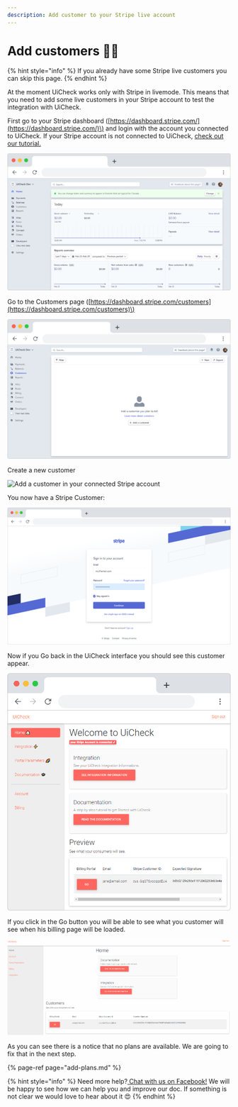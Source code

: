 ```yaml
---
description: Add customer to your Stripe live account
---
```


# Add customers 🙋‍♀️

{% hint style="info" %}
If you already have some Stripe live customers you can skip this page.
{% endhint %}

At the moment UiCheck works only with Stripe in livemode. This means that you need to add some live customers in your Stripe account to test the integration with UiCheck. 

First go to your Stripe dashboard \([https://dashboard.stripe.com/](https://dashboard.stripe.com/)\) and login with the account you connected to UiCheck. If your Stripe account is not connected to UiCheck, [check out our tutorial.](../create-an-account/connect-your-stripe-account.md)

![Stripe Dashboard](../.gitbook/assets/frame_chrome_mac_light-11%20%281%29.png)

Go to the Customers page \([https://dashboard.stripe.com/customers](https://dashboard.stripe.com/customers)\)

![Stripe customers page](../.gitbook/assets/frame_chrome_mac_light-1%20%281%29.png)

Create a new customer

![Add a customer in your connected Stripe account](../.gitbook/assets/captured-1.gif)

You now have a Stripe Customer:

![](../.gitbook/assets/frame_chrome_mac_light-2.png)

Now if you Go back in the UiCheck interface you should see this customer appear.

![](../.gitbook/assets/frame_chrome_mac_light-22.png)

If you click in the Go button you will be able to see what you customer will see when his billing page will be loaded.

![](../.gitbook/assets/capturedstg.gif)

As you can see there is a notice that no plans are available. We are going to fix that in the next step.

{% page-ref page="add-plans.md" %}



{% hint style="info" %}
Need more help?[ Chat with us on Facebook!](https://m.me/UiCheck) We will be happy to see how we can help you and improve our doc. If something is not clear we would love to hear about it 😍
{% endhint %}

